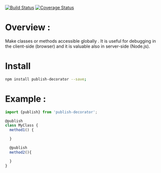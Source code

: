 [![Build Status](https://travis-ci.org/abdennour/publish-decorator.svg?branch=master)](https://travis-ci.org/abdennour/publish-decorator)
[![Coverage Status](https://coveralls.io/repos/github/abdennour/publish-decorator/badge.svg?branch=master)](https://coveralls.io/github/abdennour/publish-decorator?branch=master)

# Overview :
  Make classes or methods accessible globally . It is useful for debugging in the client-side (browser) and it is valuable also  in server-side (Node.js).

# Install

```bash
npm install publish-decorator --save;
```

# Example :

```js
import {publish} from 'publish-decorator';

@publish
class MyClass {
  method1() {

  }

  @publish
  method2(){

  }
}

```

